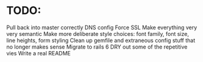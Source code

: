 # TODO: 

Pull back into master correctly
DNS config 
Force SSL
Make everything very very semantic 
Make more deliberate style choices: font family, font size, line heights, form styling 
Clean up gemfile and extraneous config stuff that no longer makes sense 
Migrate to rails 6
DRY out some of the repetitive vies
Write a real README 